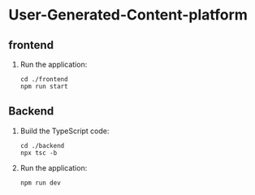 # User-Generated-Content-platform

## frontend

1. Run the application:

    ```
    cd ./frontend
    npm run start
    ```

## Backend

1. Build the TypeScript code:

    ```
    cd ./backend
    npx tsc -b
    ```

2. Run the application:

    ```
    npm run dev
    ```